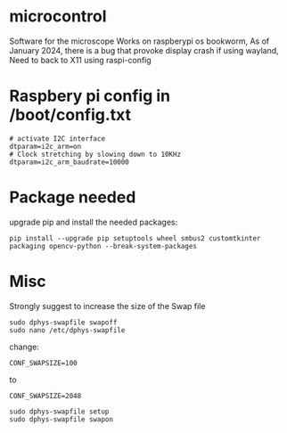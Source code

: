 # microcontrol
Software for the microscope
Works on raspberypi os bookworm,
As of January 2024, there is a bug that provoke display crash if using wayland, 
Need to back to X11 using raspi-config

# Raspbery pi config in /boot/config.txt
```
# activate I2C interface
dtparam=i2c_arm=on
# Clock stretching by slowing down to 10KHz
dtparam=i2c_arm_baudrate=10000
```

# Package needed
upgrade pip and install the needed packages:
```
pip install --upgrade pip setuptools wheel smbus2 customtkinter packaging opencv-python --break-system-packages
```

# Misc
Strongly suggest to increase the size of the Swap file

```
sudo dphys-swapfile swapoff
sudo nano /etc/dphys-swapfile
```
change:
```
CONF_SWAPSIZE=100
```
to
```
CONF_SWAPSIZE=2048
```
```
sudo dphys-swapfile setup
sudo dphys-swapfile swapon
```
